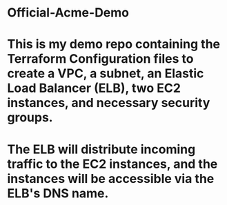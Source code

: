 # Official-Acme-Demo

# This is my demo repo containing the Terraform Configuration files to create a VPC, a subnet, an Elastic Load Balancer (ELB), two EC2 instances, and necessary security groups. 

# The ELB will distribute incoming traffic to the EC2 instances, and the instances will be accessible via the ELB's DNS name.
